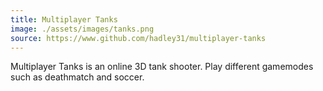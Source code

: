 ```yaml
---
title: Multiplayer Tanks
image: ./assets/images/tanks.png
source: https://www.github.com/hadley31/multiplayer-tanks
---
```


Multiplayer Tanks is an online 3D tank shooter. Play different gamemodes such as deathmatch and soccer.